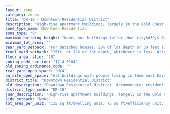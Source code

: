 ```yaml
---
layout: zone
category: zones
title: "DR-10 - Downtown Residential District"
description: "High-rise apartment buildings, largely in the Gold Coast. Ground-floor stores are okay, offices aren't."
zone_type_name: Downtown Residential
zone_type: "9"
maximum_building_height: "None, but buildings taller than city&#39;s &quot;building height thresholds&quot; require Planned Development review."
minimum_lot_area: ""
rear_yard_setback: "For detached houses, 28% of lot depth or 50 feet (whichever is less.) For principal buildings, 30% of lot depth or 50 feet (whichever is less), but this only applies to parts of buildings 18 feet or more above grade."
front_yard_setback: "15ft, or 12% of lot depth, whichever is less. Alternatively, setback can be the average front yard depth of nearest 2 lots."
floor_area_ratio: "10"
zoning_code_section: "17-4-0104"
old_zoning_ordinance_code: ""
rear_yard_open_space: "N/A"
on_site_open_space: "All buildings with people living in them must have at least 36 sq ft of on-site open space per dwelling unit. (See 17-4-0410-A)"
district_title: "Downtown Residential District"
old_description: "Downtown Residential district. Accommodates residential development and small-scale commercial uses on lower floors, with residential units above."
district_type_code: "DR-10"
juan_description: "High-rise apartment buildings, largely in the Gold Coast. Ground-floor stores are okay, offices aren&#39;t."
side_setback: "None"
lot_area_per_unit: "115 sq ft/dwelling unit, 75 sq ft/efficiency unit, 60 sq ft/SRO unit"
---
```

